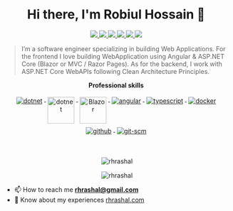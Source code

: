 <h1 align="center">Hi there, I'm Robiul Hossain 👋</h1>


<p align="center"> 
 <a href="https://twitter.com/rhrashal" alt="Robiul's twitter">
   <img src="https://img.shields.io/badge/-@rhrashal-%231DA1F2?style=flat-square&logo=twitter&logoColor=ffffff" />
 </a>
 <a href="https://github.com/rhrashal" alt="Robiul's github">
   <img src="https://img.shields.io/badge/-@rhrashal-%23181717?style=flat-square&logo=github" />
 </a>
 <a href="https://www.linkedin.com/in/rhrashal" alt="Robiul's linkedin">
   <img src="https://img.shields.io/badge/-rhrashal-blue?style=flat-square&logo=Linkedin&logoColor=white&link=https://www.linkedin.com/in/rhrashal" />
 </a>
 <a href="https://www.leetcode.com/rhrashal" alt="Robiul's leetcode">
   <img src="https://img.shields.io/badge/-@rhrashal-%23181717?style=flat-square&logo=leetcode" />
 </a>
  <a href="https://fb.com/rhrashal" alt="Robiul's facebook">
   <img src="https://img.shields.io/badge/-@rhrashal-%231DA1F2?style=flat-square&logo=facebook" />
 </a>
 <a>
   <img src="https://komarev.com/ghpvc/?username=rhrashal&color=ff69b4&style=flat-square" />
 </a>
</p>


> I’m a software engineer specializing in building Web Applications. For the frontend I love building WebApplication using Angular & ASP.NET Core (Blazor or MVC / Razor Pages). As for the backend, I work with ASP.NET Core WebAPIs following Clean Architecture Principles. 




<p align="center"> 
 <strong>
  Professional skills
  </strong>
</p>

<p align="center">
  <a href="https://dotnet.microsoft.com/">
    <img src="https://www.vectorlogo.zone/logos/dotnet/dotnet-ar21.svg" alt="dotnet" style="vertical-align:top; margin:4px;">
  </a>
  <a href="https://dotnet.microsoft.com/">
    <img src="https://upload.wikimedia.org/wikipedia/commons/e/ee/.NET_Core_Logo.svg" height="60px" alt="dotnet" style="vertical-align:top; margin:4px;">
  </a>
  <a href="https://dotnet.microsoft.com/apps/aspnet/web-apps/blazor">
    <img src="https://upload.wikimedia.org/wikipedia/commons/d/d0/Blazor.png" alt="Blazor" height="60px" style="vertical-align:top; margin:4px">
  </a>
  <a href="https://angular.io">
    <img src="https://www.vectorlogo.zone/logos/angular/angular-ar21.svg" alt="angular" style="vertical-align:top; margin:4px;">
  </a>
  <a href="">
    <img src="https://www.vectorlogo.zone/logos/typescriptlang/typescriptlang-ar21.svg" alt="typescript" style="vertical-align:top; margin:4px;">
  </a>  
  <a href="https://hub.docker.com/">
    <img src="https://www.vectorlogo.zone/logos/docker/docker-ar21.svg" alt="docker" style="vertical-align:top; margin:4px">
  </a>   
  <a href="https://www.github.com">
    <img src="https://www.vectorlogo.zone/logos/github/github-ar21.svg" alt="github" style="vertical-align:top; margin:4px">
  </a>
  <a href="https://www.git.com">
    <img src="https://www.vectorlogo.zone/logos/git-scm/git-scm-ar21.svg" alt="git-scm" style="vertical-align:top; margin:4px">
  </a>
</p>

<br/>
<p align="center">&nbsp;<img align="center" src="https://github-readme-stats.vercel.app/api/top-langs/?username=rhrashal&layout=compact&hide=html" alt="rhrashal" /></p>
<p align="center">&nbsp;<img align="center" src="https://github-readme-stats.vercel.app/api?username=rhrashal&show_icons=true&locale=en" alt="rhrashal" /></p>


- 📫 How to reach me **rhrashal@gmail.com**
- 📄 Know about my experiences [rhrashal.com](http://rhrashal.com)

